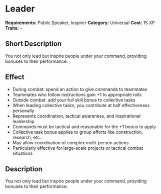 # Leader

**Requirements:** Public Speaker, Inspirer
**Category:** Universal
**Cost:** 15 XP
**Traits:** -


## Short Description
You not only lead but inspire people under your command, providing bonuses to their performance.

## Effect
- During combat: spend an action to give commands to teammates
- Teammates who follow instructions gain +1 to appropriate rolls
- Outside combat: add your full skill bonus to collective tasks
- When leading collective tasks, you contribute at half effectiveness personally
- Represents coordination, tactical awareness, and inspirational leadership
- Commands must be tactical and reasonable for the +1 bonus to apply
- Collective task bonus applies to group efforts like construction, research, etc.
- May allow coordination of complex multi-person actions
- Particularly effective for large-scale projects or tactical combat situations

## Description
You not only lead but inspire people under your command, providing bonuses to their performance.